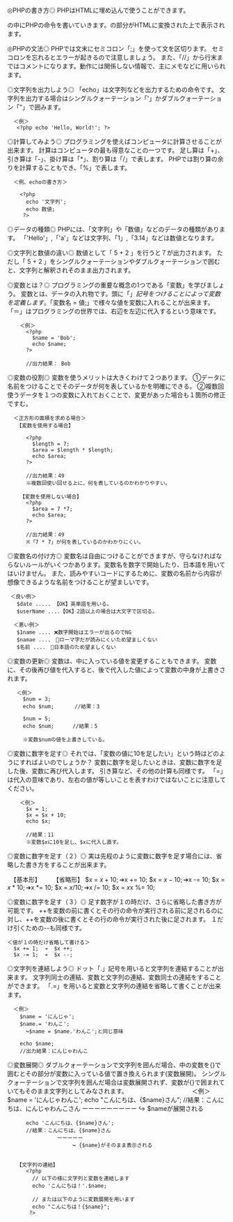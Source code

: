 ◎PHPの書き方◎
PHPはHTMLに埋め込んで使うことができます。
<?php 〜 ?>の中にPHPの命令を書いていきます。<?php 〜 ?>の部分がHTMLに変換された上で表示されます。

◎PHPの文法◎
PHPでは文末にセミコロン「;」を使って文を区切ります。
セミコロンを忘れるとエラーが起きるので注意しましょう。
また、「//」から行末まではコメントになります。動作には関係しない情報で、主にメモなどに用いられます。

◎文字列を出力しよう◎
「echo」は文字列などを出力するための命令です。
文字列を出力する場合はシングルクォーテーション「'」かダブルクォーテーション「"」で囲みます。

      ＜例＞
       <?php echo 'Hello, World!'; ?>

 ◎計算してみよう◎
プログラミングを使えばコンピュータに計算させることが出来ます。
計算はコンピュータの最も得意なことの一つです。
足し算は「+」、引き算は「-」、掛け算は「*」、割り算は「/」で表します。
PHPでは割り算の余りを計算することもでき、「%」で表します。

      ＜例、echoの書き方＞

        <?php
          echo '文字列';
          echo 数値;
         ?>

◎データの種類◎
PHPには、「文字列」や「数値」などのデータの種類があります。
「'Hello'」,「'a'」などは文字列、「1」,「3.14」などは数値となります。

◎文字列と数値の違い◎
数値として「 5 + 2 」を行うと７が出力されます。
ただし「 5 + 2 」をシングルクォーテーションやダブルクォーテーションで囲むと、文字列と解釈されそのまま出力されます。

◎変数とは？◎
プログラミングの重要な概念の1つである「変数」を学びましょう。
変数とは、データの入れ物です。頭に「$」記号をつけることによって変数を定義します。
「$変数名 = 値;」で様々な値を変数に入れることが出来ます。
「＝」はプログラミングの世界では、右辺を左辺に代入するという意味です。

        ＜例＞
          <?php
            $name = 'Bob';
            echo $name;
          ?>

          //出力結果： Bob

◎変数の役割◎
変数を使うメリットは大きくわけて２つあります。
①データに名前をつけることでそのデータが何を表しているかを明確にできる。
②複数回使うデータを１つの変数に入れておくことで、変更があった場合も１箇所の修正ですむ。

      ＜正方形の面積を求める場合＞
       【変数を使用する場合】

          <?php
            $length = 7;
            $area = $length * $length;
            echo $area;
          ?>

          //出力結果：49
          ※複数回使い回せる上に、何を表しているのかわかりやすい。

        【変数を使用しない場合】
          <?php
            $area = 7 *7;
            echo $area;
          ?>

          //出力結果：49
          ※「7 * 7」が何を表しているのかわかりにくい。

◎変数名の付け方◎
変数名は自由につけることができますが、守らなければならないルールがいくつかあります。変数名を数字で開始したり、日本語を用いてはいけません。
また、読みやすいコードにするために、変数の名前から内容が想像できるような名前をつけることが望ましいです。

     ＜良い例＞
       $date ..... 【OK】英単語を用いる。
       $userName ....【OK】2語以上の場合は大文字で区切る。

      ＜悪い例＞
       $1name .... ❌数字開始はエラーが出るのでNG
       $namae ....　🔺ローマ字だが読みにくいため望ましくない
       $名前 ....　🔺日本語のため望ましくない
   
◎変数の更新◎
変数は、中に入っている値を変更することもできます。
変数に、その後再び値を代入すると、後で代入した値によって変数の中身が上書きされます。

       ＜例＞
         $num = 3;
         echo $num;　　　　//結果：3

         $num = 5;
         echo $num;      //結果：5

         ※変数$numの値を上書きしている。
   
◎変数に数字を足す◎
それでは、「変数の値に10を足したい」という時はどのようにすればよいのでしょうか？
変数に数字を足したいときは、変数に数字を足した後、変数に再び代入します。 引き算など、その他の計算も同様です。
「=」は代入の意味であり、左右の値が等しいことを表すわけではないことに注意してください。
        
        ＜例＞
          $x = 1;
          $x = $x + 10;
          echo $x;

          //結果：11
          ※変数$xに10を足し、$xに代入し直す。

◎変数に数字を足す（２）◎
実は先程のように変数に数字を足す場合には、省略した書き方をすることが出来ます。

　【基本形】　　　【省略形】
 $x = $x + 10; ➔　$x += 10;
 $x = $x - 10; ➔　$x -= 10;
 $x = $x * 10; ➔　$x *= 10;
 $x = $x / 10; ➔　$x /= 10;
 $x = $x % 10; ➔　$x %= 10;
 
◎変数に数字を足す（３）◎
足す数字が１の時だけ、さらに省略した書き方が可能です。
++を変数の前に書くとその行の命令が実行される前に足されるのに対し、++を変数の後に書くとその行の命令が実行された後に足されます。
１だけ引くための--も同様です。

    ＜値が１の時だけ省略して書ける＞
      $x += 1;  ➔  $x ++;
      $x -= 1;  ➔  $x --;
  
◎文字列を連結しよう◎
ドット「.」記号を用いると文字列を連結することが出来ます。
文字列同士の連結、変数と文字列の連結、変数同士の連結をすることができます。
「.=」を用いると変数と文字列の連結を省略して書くことが出来ます。

      ＜例＞
        $name = 'にんじゃ';
        $name.= 'わんこ';　　　
          ↪$name = $name.'わんこ';と同じ意味

        echo $name;
        //出力結果：にんじゃわんこ
  
◎変数展開◎
ダブルクォーテーションで文字列を囲んだ場合、中の変数を{}で囲むとその部分が変数に入っている値で置き換えられます(変数展開)。
シングルクォーテーションで文字列を囲んだ場合は変数展開されず、変数が{}で囲まれていてもそのまま文字列としてみなされます。
  　　　　　　　　　　
        ＜例＞
          $name = 'にんじゃわんこ';
          echo "こんにちは、{$name}さん";
          //結果：こんにちは、にんじゃわんこさん
                    ーーーーーーーーー
                           ↪ $nameが展開される

          echo 'こんにちは、{$name}さん';
          //結果：こんにちは、{$name}さん
                    ーーーーー
                         ↪ {$name}がそのまま表示される
 
      
       【文字列の連結】
          <?php
            // 以下の様に文字列と変数を連結します
            echo 'こんにちは！'.$name;

            // または以下のように変数展開を用います
            echo "こんにちは！{$name}";
           ?>
